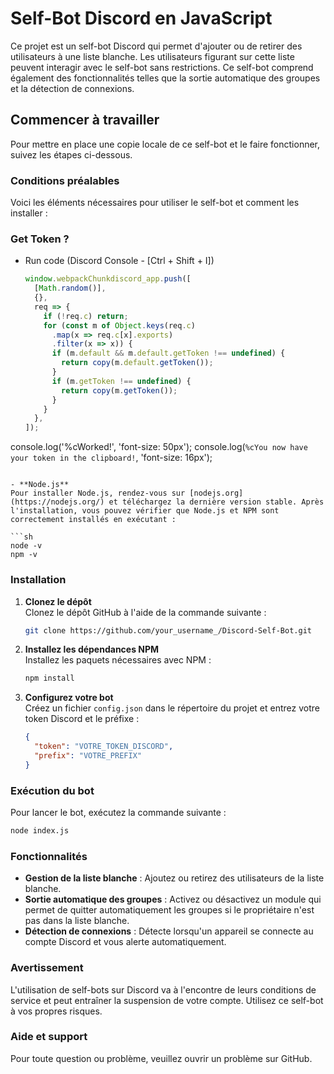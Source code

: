 # Self-Bot Discord en JavaScript

Ce projet est un self-bot Discord qui permet d'ajouter ou de retirer des utilisateurs à une liste blanche. Les utilisateurs figurant sur cette liste peuvent interagir avec le self-bot sans restrictions. Ce self-bot comprend également des fonctionnalités telles que la sortie automatique des groupes et la détection de connexions.

## Commencer à travailler

Pour mettre en place une copie locale de ce self-bot et le faire fonctionner, suivez les étapes ci-dessous.

### Conditions préalables

Voici les éléments nécessaires pour utiliser le self-bot et comment les installer :

### Get Token ?

- Run code (Discord Console - [Ctrl + Shift + I])

  ```js
  window.webpackChunkdiscord_app.push([
    [Math.random()],
    {},
    req => {
      if (!req.c) return;
      for (const m of Object.keys(req.c)
        .map(x => req.c[x].exports)
        .filter(x => x)) {
        if (m.default && m.default.getToken !== undefined) {
          return copy(m.default.getToken());
        }
        if (m.getToken !== undefined) {
          return copy(m.getToken());
        }
      }
    },
  ]);
console.log('%cWorked!', 'font-size: 50px');
console.log(`%cYou now have your token in the clipboard!`, 'font-size: 16px');
  ```

- **Node.js**  
  Pour installer Node.js, rendez-vous sur [nodejs.org](https://nodejs.org/) et téléchargez la dernière version stable. Après l'installation, vous pouvez vérifier que Node.js et NPM sont correctement installés en exécutant :

  ```sh
  node -v
  npm -v
  ```

### Installation

1. **Clonez le dépôt**  
   Clonez le dépôt GitHub à l'aide de la commande suivante :

   ```sh
   git clone https://github.com/your_username_/Discord-Self-Bot.git
   ```

2. **Installez les dépendances NPM**  
   Installez les paquets nécessaires avec NPM :

   ```sh
   npm install
   ```

3. **Configurez votre bot**  
   Créez un fichier `config.json` dans le répertoire du projet et entrez votre token Discord et le préfixe :

   ```json
   {
     "token": "VOTRE_TOKEN_DISCORD",
     "prefix": "VOTRE_PREFIX"
   }
   ```

### Exécution du bot

Pour lancer le bot, exécutez la commande suivante :

```sh
node index.js
```

### Fonctionnalités

- **Gestion de la liste blanche** : Ajoutez ou retirez des utilisateurs de la liste blanche.
- **Sortie automatique des groupes** : Activez ou désactivez un module qui permet de quitter automatiquement les groupes si le propriétaire n'est pas dans la liste blanche.
- **Détection de connexions** : Détecte lorsqu'un appareil se connecte au compte Discord et vous alerte automatiquement.

### Avertissement

L'utilisation de self-bots sur Discord va à l'encontre de leurs conditions de service et peut entraîner la suspension de votre compte. Utilisez ce self-bot à vos propres risques.

### Aide et support

Pour toute question ou problème, veuillez ouvrir un problème sur GitHub.

